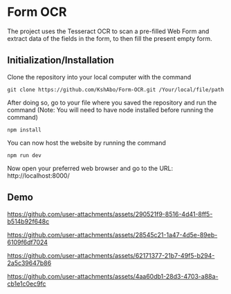 # Form OCR

The project uses the Tesseract OCR to scan a pre-filled Web Form and extract data of the fields in the form, to then fill the present empty form.

## Initialization/Installation

Clone the repository into your local computer with the command 

```
git clone https://github.com/KshAbo/Form-OCR.git /Your/local/file/path
```
After doing so, go to your file where you saved the repository and run the command (Note: You will need to have node installed before running the command)
```
npm install
```
You can now host the website by running the command
```
npm run dev
```
Now open your preferred web browser and go to the URL: 
http://localhost:8000/

## Demo

https://github.com/user-attachments/assets/290521f9-8516-4d41-8ff5-b514b92f648c


https://github.com/user-attachments/assets/28545c21-1a47-4d5e-89eb-6109f6df7024


https://github.com/user-attachments/assets/62171377-21b7-49f5-b294-2a5c39647b86


https://github.com/user-attachments/assets/4aa60db1-28d3-4703-a88a-cb1e1c0ec9fc

